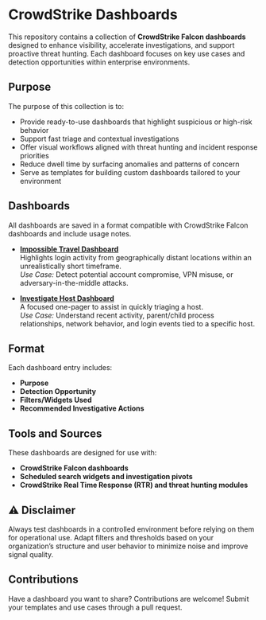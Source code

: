 # CrowdStrike Dashboards

This repository contains a collection of **CrowdStrike Falcon dashboards** designed to enhance visibility, accelerate investigations, and support proactive threat hunting. Each dashboard focuses on key use cases and detection opportunities within enterprise environments.

## Purpose

The purpose of this collection is to:

- Provide ready-to-use dashboards that highlight suspicious or high-risk behavior
- Support fast triage and contextual investigations
- Offer visual workflows aligned with threat hunting and incident response priorities
- Reduce dwell time by surfacing anomalies and patterns of concern
- Serve as templates for building custom dashboards tailored to your environment

## Dashboards

All dashboards are saved in a format compatible with CrowdStrike Falcon dashboards and include usage notes.

- **[Impossible Travel Dashboard](https://github.com/marthajsosa/marthajsosa/tree/main/CrowdStrike/Dashboards/ImpossibleTravel)**  
  Highlights login activity from geographically distant locations within an unrealistically short timeframe.  
  *Use Case:* Detect potential account compromise, VPN misuse, or adversary-in-the-middle attacks.

- **[Investigate Host Dashboard](https://github.com/marthajsosa/marthajsosa/blob/main/CrowdStrike/Dashboards/InvestigateHost.yaml)**  
  A focused one-pager to assist in quickly triaging a host.  
  *Use Case:* Understand recent activity, parent/child process relationships, network behavior, and login events tied to a specific host.

## Format

Each dashboard entry includes:

- **Purpose**  
- **Detection Opportunity**  
- **Filters/Widgets Used**  
- **Recommended Investigative Actions**

## Tools and Sources

These dashboards are designed for use with:

- **CrowdStrike Falcon dashboards**
- **Scheduled search widgets and investigation pivots**
- **CrowdStrike Real Time Response (RTR) and threat hunting modules**

## ⚠️ Disclaimer

Always test dashboards in a controlled environment before relying on them for operational use. Adapt filters and thresholds based on your organization’s structure and user behavior to minimize noise and improve signal quality.

## Contributions

Have a dashboard you want to share? Contributions are welcome! Submit your templates and use cases through a pull request.

